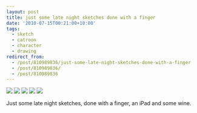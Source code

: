 ```yaml
---
layout: post
title: just some late night sketches done with a finger
date: '2010-07-15T00:21:00+10:00'
tags:
  - sketch
  - catroon
  - character
  - drawing
redirect_from:
  - /post/810989836/just-some-late-night-sketches-done-with-a-finger
  - /post/810989836/
  - /post/810989836
---
```


![](/img/posts/old/tumblr_l5jx86t1e41qb7ot5o1_1280.png)
![](/img/posts/old/tumblr_l5jx86t1e41qb7ot5o2_1280.png)
![](/img/posts/old/tumblr_l5jx86t1e41qb7ot5o3_1280.png)
![](/img/posts/old/tumblr_l5jx86t1e41qb7ot5o4_1280.png)
![](/img/posts/old/tumblr_l5jx86t1e41qb7ot5o5_1280.png)

Just some late night sketches, done with a finger, an iPad and some wine.
